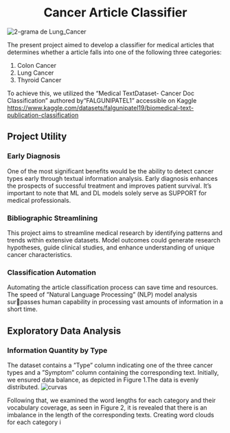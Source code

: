 <h1 align="center"> Cancer Article Classifier </h1>

![2-grama de  Lung_Cancer](https://github.com/MauricioAguasFonseca/Cancer-Article-Classifier/assets/104111028/78c298d1-04c1-4751-8acd-95aa1607a8ef)

The present project aimed to develop a classifier for medical articles that determines whether a article falls into one of the following three categories:
1. Colon Cancer
2. Lung Cancer
3. Thyroid Cancer

To achieve this, we utilized the “Medical TextDataset- Cancer Doc Classification” authored by“FALGUNIPATEL1” accessible on Kaggle https://www.kaggle.com/datasets/falgunipatel19/biomedical-text-publication-classification

<h2>Project Utility </h2>
<h3>Early Diagnosis</h3>
One of the most significant benefits would be the
ability to detect cancer types early through textual
information analysis. Early diagnosis enhances the
prospects of successful treatment and improves patient survival. It’s important to note that ML and
DL models solely serve as SUPPORT for medical
professionals.
<h3>Bibliographic Streamlining</h3>
This project aims to streamline medical research
by identifying patterns and trends within extensive
datasets. Model outcomes could generate research
hypotheses, guide clinical studies, and enhance understanding of unique cancer characteristics.
<h3>Classification Automation</h3>
Automating the article classification process can
save time and resources. The speed of ”Natural
Language Processing” (NLP) model analysis surpasses human capability in processing vast amounts
of information in a short time.
<h2>Exploratory Data Analysis </h2>
<h3>Information Quantity by Type </h3>

The dataset contains a ”Type” column indicating
one of the three cancer types and a ”Symptom”
column containing the corresponding text.
Initially, we ensured data balance, as depicted
in Figure 1.The data is evenly distributed.
![curvas](https://github.com/MauricioAguasFonseca/Cancer-Article-Classifier/assets/104111028/d64d5bcb-ff91-4228-af6d-864805ccabab)

Following that, we examined the word lengths for
each category and their vocabulary coverage, as
seen in Figure 2, it is revealed that there is an
imbalance in the length of the corresponding texts.
Creating word clouds for each category i
